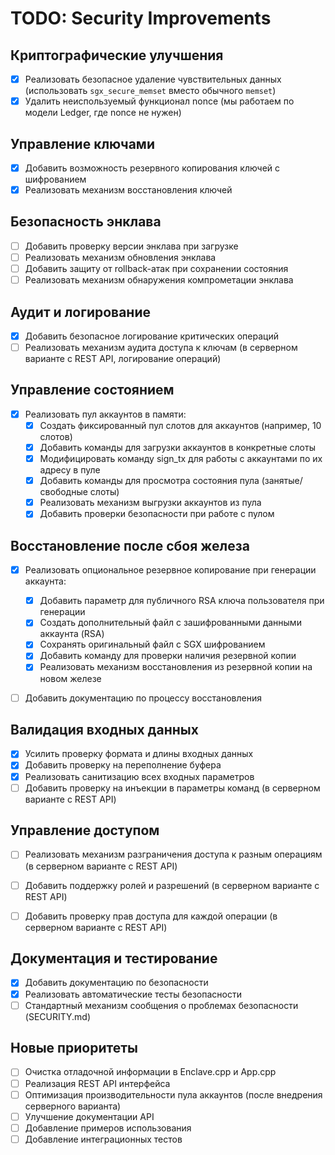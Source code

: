 # TODO: Security Improvements

## Криптографические улучшения
- [x] Реализовать безопасное удаление чувствительных данных (использовать `sgx_secure_memset` вместо обычного `memset`)
- [x] Удалить неиспользуемый функционал nonce (мы работаем по модели Ledger, где nonce не нужен)

## Управление ключами
- [x] Добавить возможность резервного копирования ключей с шифрованием
- [x] Реализовать механизм восстановления ключей

## Безопасность энклава
- [ ] Добавить проверку версии энклава при загрузке
- [ ] Реализовать механизм обновления энклава
- [ ] Добавить защиту от rollback-атак при сохранении состояния
- [ ] Реализовать механизм обнаружения компрометации энклава

## Аудит и логирование
- [x] Добавить безопасное логирование критических операций
- [ ] Реализовать механизм аудита доступа к ключам (в серверном варианте с REST API, логирование операций)

## Управление состоянием
- [x] Реализовать пул аккаунтов в памяти:
  - [x] Создать фиксированный пул слотов для аккаунтов (например, 10 слотов)
  - [x] Добавить команды для загрузки аккаунтов в конкретные слоты
  - [x] Модифицировать команду sign_tx для работы с аккаунтами по их адресу в пуле
  - [x] Добавить команды для просмотра состояния пула (занятые/свободные слоты)
  - [x] Реализовать механизм выгрузки аккаунтов из пула
  - [x] Добавить проверки безопасности при работе с пулом

## Восстановление после сбоя железа
- [x] Реализовать опциональное резервное копирование при генерации аккаунта:
  - [x] Добавить параметр для публичного RSA ключа пользователя при генерации
  - [x] Создать дополнительный файл с зашифрованными данными аккаунта (RSA)
  - [x] Сохранять оригинальный файл с SGX шифрованием
  - [x] Добавить команду для проверки наличия резервной копии
  - [x] Реализовать механизм восстановления из резервной копии на новом железе
- [ ] Добавить документацию по процессу восстановления


## Валидация входных данных
- [x] Усилить проверку формата и длины входных данных
- [x] Добавить проверку на переполнение буфера
- [x] Реализовать санитизацию всех входных параметров
- [ ] Добавить проверку на инъекции в параметры команд (в серверном варианте c REST API)

## Управление доступом
- [ ] Реализовать механизм разграничения доступа к разным операциям (в серверном варианте с REST API)
- [ ] Добавить поддержку ролей и разрешений (в серверном варианте c REST API)
- [ ] Добавить проверку прав доступа для каждой операции (в серверном варианте c REST API)


## Документация и тестирование
- [x] Добавить документацию по безопасности
- [x] Реализовать автоматические тесты безопасности
- [ ] Стандартный механизм сообщения о проблемах безопасности (SECURITY.md)

## Новые приоритеты
- [ ] Очистка отладочной информации в Enclave.cpp и App.cpp
- [ ] Реализация REST API интерфейса
- [ ] Оптимизация производительности пула аккаунтов (после внедрения серверного варианта)
- [ ] Улучшение документации API
- [ ] Добавление примеров использования
- [ ] Добавление интеграционных тестов 
